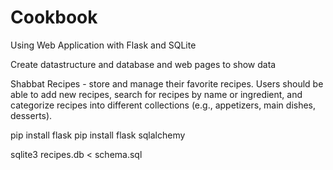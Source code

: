 # Cookbook

Using Web Application with Flask and SQLite

Create datastructure and database and web pages to show data

Shabbat Recipes - store and manage their favorite recipes. Users should be able to add new recipes, search for recipes by name or ingredient, and categorize recipes into different collections (e.g., appetizers, main dishes, desserts).


pip install flask
pip install flask sqlalchemy

sqlite3 recipes.db < schema.sql